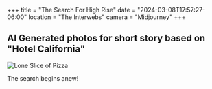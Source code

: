 +++
title = "The Search For High Rise"
date = "2024-03-08T17:57:27-06:00"
location = "The Interwebs"
camera = "Midjourney"
+++

## AI Generated photos for short story based on "Hotel California"

![Lone Slice of Pizza](https://live.staticflickr.com/65535/53581849399_19e36fdf85_b.jpg) 
<br>

<!--more-->

The search begins anew!